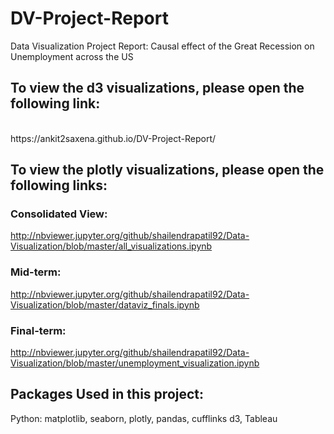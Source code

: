 # DV-Project-Report
Data Visualization Project Report: Causal effect of the Great Recession on Unemployment across the US

## To view the d3 visualizations, please open the following link:
<br>
https://ankit2saxena.github.io/DV-Project-Report/

## To view the plotly visualizations, please open the following links:
### Consolidated View:
http://nbviewer.jupyter.org/github/shailendrapatil92/Data-Visualization/blob/master/all_visualizations.ipynb

### Mid-term:
http://nbviewer.jupyter.org/github/shailendrapatil92/Data-Visualization/blob/master/dataviz_finals.ipynb

### Final-term:
http://nbviewer.jupyter.org/github/shailendrapatil92/Data-Visualization/blob/master/unemployment_visualization.ipynb

## Packages Used in this project: 
Python: matplotlib, seaborn, plotly, pandas, cufflinks
d3, Tableau
